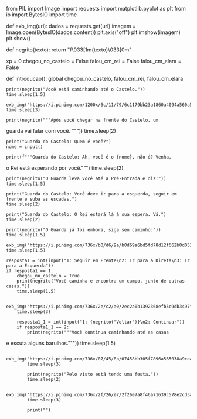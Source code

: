 from PIL import Image
import requests
import matplotlib.pyplot as plt
from io import BytesIO
import time


def exb_img(url):
    dados = requests.get(url)
    imagem = Image.open(BytesIO(dados.content))
    plt.axis("off")
    plt.imshow(imagem)
    plt.show()

def negrito(texto):
    return "f\033[1m{texto}\033[0m"


xp = 0
chegou_no_castelo = False
falou_cm_rei = False
falou_cm_elara = False


def introducao():
    global chegou_no_castelo, falou_cm_rei, falou_cm_elara


    print(negrito("Você está caminhando até o Castelo."))
    time.sleep(1.5)

    exb_img("https://i.pinimg.com/1200x/6c/11/79/6c1179bb23a1860a4094a560a51dac41.jpg")
    time.sleep(3)

    print(negrito("""Após você chegar na frente do Castelo, um
guarda vai falar com você. """))
    time.sleep(2)

    print("Guarda do Castelo: Quem é você?")
    nome = input()

    print(f"""Guarda do Castelo: Ah, você é o {nome}, não é? Venha,
 o Rei está esperando por você.""")
    time.sleep(2)

    print(negrito("O Guarda leva você até a Pré-Entrada e diz:"))
    time.sleep(1.5)

    print("Guarda do Castelo: Você deve ir para a esquerda, seguir em frente e suba as escadas.")
    time.sleep(2)

    print("Guarda do Castelo: O Rei estará lá à sua espera. Vá.")
    time.sleep(2)

    print(negrito("O Guarda já foi embora, siga seu caminho:"))
    time.sleep(1.5)

    exb_img("https://i.pinimg.com/736x/b0/d6/9a/b0d69a6bd5fd78d12f662b0d053f2204.jpg")
    time.sleep(1.5)

    resposta1 = int(input("1: Seguir em Frente\n2: Ir para a Direta\n3: Ir para a Esquerda"))
    if resposta1 == 1:
        chegou_no_castelo = True
        print(negrito("Você caminha e encontra um campo, junto de outras casas."))
        time.sleep(1.5)

        exb_img("https://i.pinimg.com/736x/2e/c2/a0/2ec2a0b1392368efb5c9db3497f8101b.jpg")
        time.sleep(3)

        resposta1_1 = int(input("1: {negrito("Voltar")}\n2: Continuar"))
        if resposta1_1 == 2:
            print(negrito("""Você continua caminhando até as casas
e escuta alguns barulhos."""))
            time.sleep(1.5)

            exb_img("https://i.pinimg.com/736x/07/45/8b/07458bb305f7896a565038a9ce40663c.jpg")
            time.sleep(3)

            print(negrito("Pelo visto está tendo uma festa."))
            time.sleep(2)

            exb_img("https://i.pinimg.com/736x/2f/26/e7/2f26e7a8f46a71639c578e2cd3a5fac1.jpg")
            time.sleep(3)

            print("")
 
